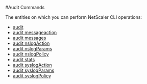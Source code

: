 #Audit Commands

The entities on which you can perform NetScaler CLI operations:
<ul><li><a href="../../audit/audit/audit">audit</a></li><li><a href="../../audit/audit-messageaction/audit-messageaction">audit messageaction</a></li><li><a href="../../audit/audit-messages/audit-messages">audit messages</a></li><li><a href="../../audit/audit-nslogaction/audit-nslogaction">audit nslogAction</a></li><li><a href="../../audit/audit-nslogparams/audit-nslogparams">audit nslogParams</a></li><li><a href="../../audit/audit-nslogpolicy/audit-nslogpolicy">audit nslogPolicy</a></li><li><a href="../../audit/audit-stats/audit-stats">audit stats</a></li><li><a href="../../audit/audit-syslogaction/audit-syslogaction">audit syslogAction</a></li><li><a href="../../audit/audit-syslogparams/audit-syslogparams">audit syslogParams</a></li><li><a href="../../audit/audit-syslogpolicy/audit-syslogpolicy">audit syslogPolicy</a></li></ul>




